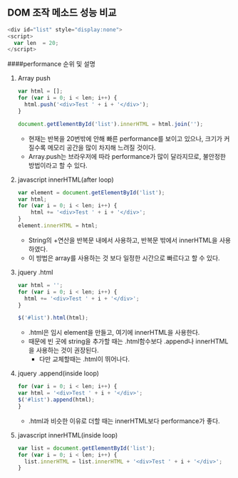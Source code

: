 ## DOM 조작 메소드 성능 비교
  ```javascript
  <div id="list" style="display:none">
  <script>
    var len  = 20;
  </script>
  ```
####performance 순위 및 설명
1. Array push
    ```javascript
    var html = [];
    for (var i = 0; i < len; i++) {
      html.push('<div>Test ' + i + '</div>');
    }

    document.getElementById('list').innerHTML = html.join('');
    ```
    * 현재는 반복을 20번밖에 안해 빠른 performance를 보이고 있으나, 크기가 커질수록 메모리 공간을 많이 차지해 느려질 것이다.
    * Array.push는 브라우저에 따라  performance가 많이 달라지므로, 불안정한 방법이라고 할 수 있다.

2. javascript innerHTML(after loop)
    ```javascript
    var element = document.getElementById('list');
    var html;
    for (var i = 0; i < len; i++) {
        html += '<div>Test ' + i + '</div>';
    }
    element.innerHTML = html;
    ```
    * String의 +연산을 반복문 내에서 사용하고, 반복문 밖에서 innerHTML을 사용하였다.
    * 이 방법은 array를 사용하는 것 보다 일정한 시간으로 빠르다고 할 수 있다.

3. jquery .html
    ```javascript
    var html = '';
    for (var i = 0; i < len; i++) {
      html += '<div>Test ' + i + '</div>';
    }

    $('#list').html(html);
    ```
    * .html은 임시 element을 만들고, 여기에 innerHTML을 사용한다.
    * 때문에 빈 곳에 string을 추가할 때는 .html함수보다 .append나 innerHTML을 사용하는 것이 권장된다.
      * 다만 교체할때는 .html이 뛰어나다.

4. jquery .append(inside loop)
    ```javascript
    for (var i = 0; i < len; i++) {
    var html = '<div>Test ' + i + '</div>';
    $('#list').append(html);
    }
    ```
    * .html과 비슷한 이유로 더할 때는 innerHTML보다 performance가 좋다.

5. javascript innerHTML(inside loop)
    ```javascript
    var list = document.getElementById('list');
    for (var i = 0; i < len; i++) {
      list.innerHTML = list.innerHTML + '<div>Test ' + i + '</div>';
    }
    ```
